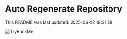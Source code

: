 # Auto Regenerate Repository

This README was last updated: 2025-06-22 19:31:58

 ![TryHackMe](https://tryhackme.com/badge/533634)